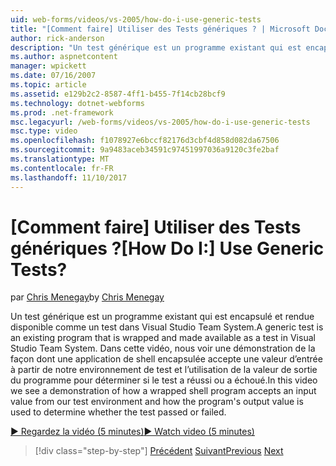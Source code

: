 ```yaml
---
uid: web-forms/videos/vs-2005/how-do-i-use-generic-tests
title: "[Comment faire] Utiliser des Tests génériques ? | Microsoft Docs"
author: rick-anderson
description: "Un test générique est un programme existant qui est encapsulé et rendue disponible comme un test dans Visual Studio Team System. Dans cette vidéo, nous voir une démonstration de..."
ms.author: aspnetcontent
manager: wpickett
ms.date: 07/16/2007
ms.topic: article
ms.assetid: e129b2c2-8587-4ff1-b455-7f14cb28bcf9
ms.technology: dotnet-webforms
ms.prod: .net-framework
msc.legacyurl: /web-forms/videos/vs-2005/how-do-i-use-generic-tests
msc.type: video
ms.openlocfilehash: f1078927e6bccf82176d3cbf4d858d082da67506
ms.sourcegitcommit: 9a9483aceb34591c97451997036a9120c3fe2baf
ms.translationtype: MT
ms.contentlocale: fr-FR
ms.lasthandoff: 11/10/2017
---
```

<a name="how-do-i-use-generic-tests"></a><span data-ttu-id="07a68-105">[Comment faire] Utiliser des Tests génériques ?</span><span class="sxs-lookup"><span data-stu-id="07a68-105">[How Do I:] Use Generic Tests?</span></span>
====================
<span data-ttu-id="07a68-106">par [Chris Menegay](https://twitter.com/CMenegay)</span><span class="sxs-lookup"><span data-stu-id="07a68-106">by [Chris Menegay](https://twitter.com/CMenegay)</span></span>

<span data-ttu-id="07a68-107">Un test générique est un programme existant qui est encapsulé et rendue disponible comme un test dans Visual Studio Team System.</span><span class="sxs-lookup"><span data-stu-id="07a68-107">A generic test is an existing program that is wrapped and made available as a test in Visual Studio Team System.</span></span> <span data-ttu-id="07a68-108">Dans cette vidéo, nous voir une démonstration de la façon dont une application de shell encapsulée accepte une valeur d’entrée à partir de notre environnement de test et l’utilisation de la valeur de sortie du programme pour déterminer si le test a réussi ou a échoué.</span><span class="sxs-lookup"><span data-stu-id="07a68-108">In this video we see a demonstration of how a wrapped shell program accepts an input value from our test environment and how the program's output value is used to determine whether the test passed or failed.</span></span>

[<span data-ttu-id="07a68-109">&#9654; Regardez la vidéo (5 minutes)</span><span class="sxs-lookup"><span data-stu-id="07a68-109">&#9654; Watch video (5 minutes)</span></span>](https://channel9.msdn.com/Blogs/ASP-NET-Site-Videos/how-do-i-use-generic-tests)

>[!div class="step-by-step"]
<span data-ttu-id="07a68-110">[Précédent](how-do-i-enforce-coding-standards-with-code-analysis.md)
[Suivant](how-do-i-publish-and-analyze-test-results.md)</span><span class="sxs-lookup"><span data-stu-id="07a68-110">[Previous](how-do-i-enforce-coding-standards-with-code-analysis.md)
[Next](how-do-i-publish-and-analyze-test-results.md)</span></span>
